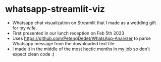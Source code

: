 # whatsapp-streamlit-viz
* Whatsapp chat visualization on Streamlit that I made as a wedding gift for my wife. 
* First presented in our lunch reception on Feb 5th 2023
* Uses https://github.com/PetengDedet/WhatsApp-Analyzer to parse Whatsapp message from the downloaded text file
* I made it in the middle of the most hectic months in my job so don't expect clean code :)
